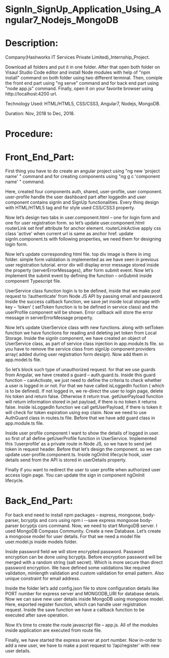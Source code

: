 # SignIn_SignUp_Application_Using_Angular7_Nodejs_MongoDB
# Description:

Company(Hashworks IT Services Private Limited)_Internship_Project.

Download all folders and put it in one folder. After that open both folder on Visaul Studio Code editor and install Node modules with help of "npm install" command on both folder using two different terminal. Then, comiple the front end part using "ng serve" command and for back end part using "node app.js" command. Finally, open it on your favorite browser using http://localhost:4200 url.

Technology Used: HTML/HTML5, CSS/CSS3, Angular7, Nodejs, MongoDB.

Duration: Nov, 2018 to Dec, 2018.

# Procedure:

# Front_End_Part:

First thing you have to do create an angular project using "ng new 'project name' " command and for creating components using "ng g c 'component name' " command.

Here, created four components auth, shared, user-profile, user component. user-profile handle the user dashboard part after loggedIn and user component contains signIn and SignUp functionalities. Every thing design with HTML/HTML5 tag and for style used CSS/CSS3 property.

Now let’s design two tabs in user.component.html – one for login form and one for user registration form. so let’s update user.component.html routerLink set href attribute for anchor element. routerLinkActive apply css class 'active' when current url is same as anchor href. update signIn.component.ts with following properties, we need them for designing login form.

Now let’s update corresponding html file. top div image is there in img folder. simple form validation is implemented as we have seen in previous user registration tutorial. error div will display error message stored inside the property (serverErrorMessages), after form submit event. Now let’s implement the submit event by defining the function – onSubmit inside component Typescript file.

UserService class function login is to be defined, inside that we make post request to ‘/authenticate’ from Node JS API by passing email and password. Inside the success callback function, we save jwt inside local storage with key – ‘token’ ( setToken function is to be defined in service class) and the userProfile component will be shown. Error callback will store the error message in serverErrorMessage property.

Now let’s update UserService class with new functions. along with setToken function we have functions for reading and deleting jwt token from Local Storage. Inside the signIn component, we have created an object of UserService class, as part of service class injection in app.module.ts file. so you have to remove the service class from signUp component providers array( added during user registration form design). Now add them in app.model.ts file.

So let’s block such type of unauthorized request. for that we use guards from Angular, we have created a guard – auth.guard.ts. Inside this guard function –  canActivate, we just need to define the criteria to check whether a user is logged in or not. For that we have called isLoggedIn fuction ( which is to be defined). If not logged in, we re-direct the user to login page, delete his token and return false. Otherwise it return true. getUserPayload function will return information stored in jwt payload, if there is no token it returns false. Inside isLoggedIn function we call getUserPayload, if there is token it will check for token expiration using exp claim. Now we need to use AuthGuard  class in routes.ts file. Before that we have add guard class in app.module.ts file.

Inside user profile component I want to show the details of logged in user. so first of all define getUserProfile function in UserService. Implemented this ‘/userprofile’ as a private route in Node JS, so we have to send jwt token in request header. Before that let’s design the component. so we can update user-profile.component.ts. Inside ngOnInit lifecycle hook, user details send from the API is stored in userDetails property. 

Finally if you want to redirect the user to user profile when authorized user access login page. You can update the sign in component ngOnInit lifecycle.

# Back_End_Part:

For back end need to install npm packages – express, mongoose, body-parser, bcryptjs and cors using npm i --save express mongoose body-parser bcryptjs cors command. Now, we need to start MongoDB server. I used MongoDB Compass Community. Create a new Database. Let’s create a mongoose model for user details. For that we need a model file user.model.js inside models folder.

Inside password field we will store encrypted password. Password encryption can be done using bcryptjs. Before encryption password will be merged with a random string (salt secret). Which is more secure than direct password encryption. We have defined some validations like required validation, minlength validation and custom validation for email pattern. Also unique constraint for email address.

 Inside the folder let’s add config.json file to store configuration details like PORT number for express server and MONGODB_URI for database details. Now we can save new user details inside MongoDB using mongoose model. Here, exported register function, which can handle user registration request. Inside the save function we have a callback function to be executed after save operation.
 
 Now it’s time to create the route javascript file – app.js. All of the modules inside application are executed from route file.
 
 Finally, we have started the express server at port number. Now in-order to add a new user, we have to make a post request to ‘/api/register’ with new user details.








